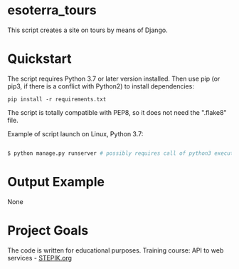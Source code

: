 # esoterra_tours
This script creates a site on tours by means of Django.

# Quickstart

The script requires Python 3.7 or later version installed. Then use pip (or pip3, if there is a conflict with Python2) to install dependencies:
```
pip install -r requirements.txt
```
The script is totally compatible with PEP8, so it does not need the ".flake8" file.

Example of script launch on Linux, Python 3.7:

```bash

$ python manage.py runserver # possibly requires call of python3 executive instead of just python

```
# Output Example
None

# Project Goals

The code is written for educational purposes. Training course: API to web services - [STEPIK.org](https://stepik.org)
 

